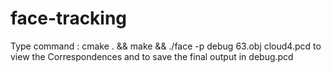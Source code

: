 face-tracking
=============

Type command : cmake . && make && ./face -p debug 63.obj cloud4.pcd to view the Correspondences and to save the final output in debug.pcd
